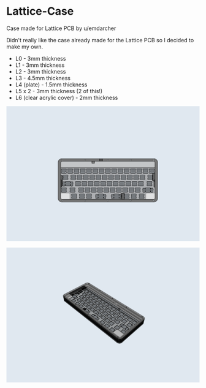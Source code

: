 # Lattice-Case
Case made for Lattice PCB by u/emdarcher

Didn't really like the case already made for the Lattice PCB so I decided to make my own.

* L0 - 3mm thickness
* L1 - 3mm thickness
* L2 - 3mm thickness
* L3 - 4.5mm thickness
* L4 (plate) - 1.5mm thickness
* L5 x 2 - 3mm thickness (2 of this!)
* L6 (clear acrylic cover) - 2mm thickness

![Top image](https://github.com/HotSauce12/Lattice-Case/blob/master/Images/Top%20with%20edges.PNG)

![Slanted image](https://github.com/HotSauce12/Lattice-Case/blob/master/Images/Slanted%20view%20with%20edges.PNG)
